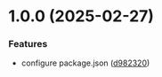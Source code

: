# 1.0.0 (2025-02-27)


### Features

* configure package.json ([d982320](https://github.com/sayprachanh-lsvnv/git-extended/commit/d982320e5b44729c973fe7b2667f32695c38b3f4))




